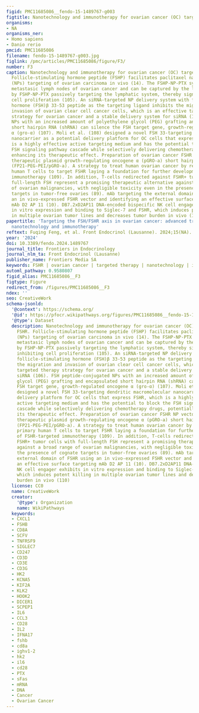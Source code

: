 ```yaml
---
figid: PMC11685086__fendo-15-1489767-g003
figtitle: Nanotechnology and immunotherapy for ovarian cancer (OC) targeting FSHR
organisms:
- NA
organisms_ner:
- Homo sapiens
- Danio rerio
pmcid: PMC11685086
filename: fendo-15-1489767-g003.jpg
figlink: /pmc/articles/PMC11685086/figure/F3/
number: F3
caption: Nanotechnology and immunotherapy for ovarian cancer (OC) targeting FSHR.
  Follicle-stimulating hormone peptide (FSHP) facilitates paclitaxel nanoparticles’
  (NPs) targeting of ovarian carcinoma in vivo (14). The FSHP-NP-PTX system recognizes
  metastasic lymph nodes of ovarian cancer and can be captured by the lymph nodes
  by FSHP-NP-PTX passively targeting the lymphatic system, thereby significantly inhibiting
  cell proliferation (105). An siRNA-targeted NP delivery system with follicle-stimulating
  hormone (FSH)β 33-53 peptide as the targeting ligand inhibits the migration and
  invasion of ovarian clear cell cancer cells, which is an effective targeted therapy
  strategy for ovarian cancer and a stable delivery system for siRNA (106). FSH peptide-conjugated
  NPs with an increased amount of polyethylene glycol (PEG) grafting and encapsulated
  short hairpin RNA (shRNA) can silence the FSH target gene, growth-regulated oncogene
  α (gro-α) (107). Moli et al. (108) designed a novel FSH 33-targeting dendritic macromolecular
  nanocarrier as a potential delivery platform for OC cells that express FSHR, which
  is a highly effective active targeting medium and has the potential to block the
  FSH signaling pathway cascade while selectively delivering chemotherapy drugs, potentially
  enhancing its therapeutic effect. Preparation of ovarian cancer FSHR NP vector carrying
  therapeutic plasmid growth-regulating oncogene α (pGRO-a) short hairpin RNA (shRNA)
  (FP21-PEG-PEI/pGRO-a). A strategy to treat human ovarian cancer by redirecting primary
  human T cells to target FSHR laying a foundation for further development of FSHR-targeted
  immunotherapy (109). In addition, T-cells redirected against FSHR+ tumor cells with
  full-length FSH represent a promising therapeutic alternative against a broad range
  of ovarian malignancies, with negligible toxicity even in the presence of cognate
  targets in tumor-free ovaries (89). mAb targeting the external domain of FSHR using
  an in vivo-expressed FSHR vector and identifying an effective surface targeting
  mAb D2 AP 11 (10). DB7.2xD2AP11 DNA-encoded bispecific NK cell engager exhibits
  in vitro expression and binding to Siglec-7 and FSHR, which induces potent killing
  in multiple ovarian tumor lines and decreases tumor burden in vivo (110)
papertitle: 'Targeting the FSH/FSHR axis in ovarian cancer: advanced treatment using
  nanotechnology and immunotherapy'
reftext: Fuqing Feng, et al. Front Endocrinol (Lausanne). 2024;15(NA).
year: '2024'
doi: 10.3389/fendo.2024.1489767
journal_title: Frontiers in Endocrinology
journal_nlm_ta: Front Endocrinol (Lausanne)
publisher_name: Frontiers Media SA
keywords: FSHR | ovarian cancer | targeted therapy | nanotechnology | immunotherapy
automl_pathway: 0.9580807
figid_alias: PMC11685086__F3
figtype: Figure
redirect_from: /figures/PMC11685086__F3
ndex: ''
seo: CreativeWork
schema-jsonld:
  '@context': https://schema.org/
  '@id': https://pfocr.wikipathways.org/figures/PMC11685086__fendo-15-1489767-g003.html
  '@type': Dataset
  description: Nanotechnology and immunotherapy for ovarian cancer (OC) targeting
    FSHR. Follicle-stimulating hormone peptide (FSHP) facilitates paclitaxel nanoparticles’
    (NPs) targeting of ovarian carcinoma in vivo (14). The FSHP-NP-PTX system recognizes
    metastasic lymph nodes of ovarian cancer and can be captured by the lymph nodes
    by FSHP-NP-PTX passively targeting the lymphatic system, thereby significantly
    inhibiting cell proliferation (105). An siRNA-targeted NP delivery system with
    follicle-stimulating hormone (FSH)β 33-53 peptide as the targeting ligand inhibits
    the migration and invasion of ovarian clear cell cancer cells, which is an effective
    targeted therapy strategy for ovarian cancer and a stable delivery system for
    siRNA (106). FSH peptide-conjugated NPs with an increased amount of polyethylene
    glycol (PEG) grafting and encapsulated short hairpin RNA (shRNA) can silence the
    FSH target gene, growth-regulated oncogene α (gro-α) (107). Moli et al. (108)
    designed a novel FSH 33-targeting dendritic macromolecular nanocarrier as a potential
    delivery platform for OC cells that express FSHR, which is a highly effective
    active targeting medium and has the potential to block the FSH signaling pathway
    cascade while selectively delivering chemotherapy drugs, potentially enhancing
    its therapeutic effect. Preparation of ovarian cancer FSHR NP vector carrying
    therapeutic plasmid growth-regulating oncogene α (pGRO-a) short hairpin RNA (shRNA)
    (FP21-PEG-PEI/pGRO-a). A strategy to treat human ovarian cancer by redirecting
    primary human T cells to target FSHR laying a foundation for further development
    of FSHR-targeted immunotherapy (109). In addition, T-cells redirected against
    FSHR+ tumor cells with full-length FSH represent a promising therapeutic alternative
    against a broad range of ovarian malignancies, with negligible toxicity even in
    the presence of cognate targets in tumor-free ovaries (89). mAb targeting the
    external domain of FSHR using an in vivo-expressed FSHR vector and identifying
    an effective surface targeting mAb D2 AP 11 (10). DB7.2xD2AP11 DNA-encoded bispecific
    NK cell engager exhibits in vitro expression and binding to Siglec-7 and FSHR,
    which induces potent killing in multiple ovarian tumor lines and decreases tumor
    burden in vivo (110)
  license: CC0
  name: CreativeWork
  creator:
    '@type': Organization
    name: WikiPathways
  keywords:
  - CXCL1
  - FSHB
  - CD8A
  - SCFV
  - TNFRSF9
  - SIGLEC7
  - CD247
  - CD3D
  - CD3E
  - CD3G
  - HK2
  - KCNA5
  - KIF2A
  - KLK2
  - HOOK2
  - DICER1
  - SCPEP1
  - IL6
  - CCL3
  - CD28
  - IL2
  - IFNA17
  - fshb
  - cd8a
  - ighv1-2
  - hk2
  - il6
  - cd28
  - PTX
  - sFas
  - mRNA
  - DNA
  - Cancer
  - Ovarian Cancer
---
```

